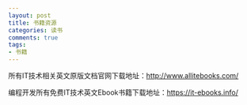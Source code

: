```yaml
---
layout: post
title: 书籍资源
categories: 读书
comments: true 
tags:
- 书籍
---
```


所有IT技术相关英文原版文档官网下载地址：http://www.allitebooks.com/

编程开发所有免费IT技术英文Ebook书籍下载地址：https://it-ebooks.info/
